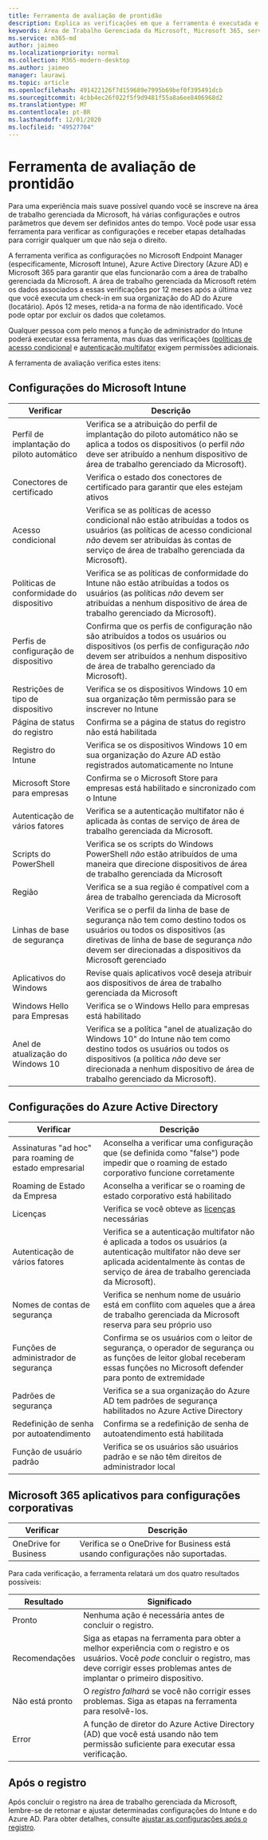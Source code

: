 ```yaml
---
title: Ferramenta de avaliação de prontidão
description: Explica as verificações em que a ferramenta é executada e o significado dos resultados
keywords: Área de Trabalho Gerenciada da Microsoft, Microsoft 365, serviço, documentação
ms.service: m365-md
author: jaimeo
ms.localizationpriority: normal
ms.collection: M365-modern-desktop
ms.author: jaimeo
manager: laurawi
ms.topic: article
ms.openlocfilehash: 491422126f7d159689e7995b69bef0f395491dcb
ms.sourcegitcommit: 4cbb4ec26f022f5f9d9481f55a8a6ee8406968d2
ms.translationtype: MT
ms.contentlocale: pt-BR
ms.lasthandoff: 12/01/2020
ms.locfileid: "49527704"
---
```

# <a name="readiness-assessment-tool"></a>Ferramenta de avaliação de prontidão

Para uma experiência mais suave possível quando você se inscreve na área de trabalho gerenciada da Microsoft, há várias configurações e outros parâmetros que devem ser definidos antes do tempo. Você pode usar essa ferramenta para verificar as configurações e receber etapas detalhadas para corrigir qualquer um que não seja o direito.

A ferramenta verifica as configurações no Microsoft Endpoint Manager (especificamente, Microsoft Intune), Azure Active Directory (Azure AD) e Microsoft 365 para garantir que elas funcionarão com a área de trabalho gerenciada da Microsoft. A área de trabalho gerenciada da Microsoft retém os dados associados a essas verificações por 12 meses após a última vez que você executa um check-in em sua organização do AD do Azure (locatário). Após 12 meses, retida-a na forma de não identificado.  Você pode optar por excluir os dados que coletamos.

Qualquer pessoa com pelo menos a função de administrador do Intune poderá executar essa ferramenta, mas duas das verificações ([políticas de acesso condicional](readiness-assessment-fix.md#conditional-access-policies) e [autenticação multifator](readiness-assessment-fix.md#multifactor-authentication) exigem permissões adicionais.
 
A ferramenta de avaliação verifica estes itens:

## <a name="microsoft-intune-settings"></a>Configurações do Microsoft Intune

|Verificar  |Descrição  |
|---------|---------|
|Perfil de implantação do piloto automático     | Verifica se a atribuição do perfil de implantação do piloto automático não se aplica a todos os dispositivos (o perfil *não* deve ser atribuído a nenhum dispositivo de área de trabalho gerenciado da Microsoft).       |
|Conectores de certificado     | Verifica o estado dos conectores de certificado para garantir que eles estejam ativos   |
|Acesso condicional     | Verifica se as políticas de acesso condicional não estão atribuídas a todos os usuários (as políticas de acesso condicional *não* devem ser atribuídas às contas de serviço de área de trabalho gerenciada da Microsoft).    |
|Políticas de conformidade do dispositivo     | Verifica se as políticas de conformidade do Intune não estão atribuídas a todos os usuários (as políticas *não* devem ser atribuídas a nenhum dispositivo de área de trabalho gerenciado da Microsoft).    |
|Perfis de configuração de dispositivo     | Confirma que os perfis de configuração não são atribuídos a todos os usuários ou dispositivos (os perfis de configuração *não* devem ser atribuídos a nenhum dispositivo de área de trabalho gerenciado da Microsoft).     |
|Restrições de tipo de dispositivo     | Verifica se os dispositivos Windows 10 em sua organização têm permissão para se inscrever no Intune        |
|Página de status do registro     | Confirma se a página de status do registro não está habilitada      |
|Registro do Intune     | Verifica se os dispositivos Windows 10 em sua organização do Azure AD estão registrados automaticamente no Intune         |
|Microsoft Store para empresas     | Confirma se o Microsoft Store para empresas está habilitado e sincronizado com o Intune        |
|Autenticação de vários fatores | Verifica se a autenticação multifator não é aplicada às contas de serviço de área de trabalho gerenciada da Microsoft.
|Scripts do PowerShell     | Verifica se os scripts do Windows PowerShell *não* estão atribuídos de uma maneira que direcione dispositivos de área de trabalho gerenciada da Microsoft    |
|Região     | Verifica se a sua região é compatível com a área de trabalho gerenciada da Microsoft        |
|Linhas de base de segurança     | Verifica se o perfil da linha de base de segurança não tem como destino todos os usuários ou todos os dispositivos (as diretivas de linha de base de segurança *não* devem ser direcionadas a dispositivos da Microsoft gerenciado       |
|Aplicativos do Windows     | Revise quais aplicativos você deseja atribuir aos dispositivos de área de trabalho gerenciada da Microsoft      |
|Windows Hello para Empresas     | Verifica se o Windows Hello para empresas está habilitado        |
|Anel de atualização do Windows 10     | Verifica se a política "anel de atualização do Windows 10" do Intune não tem como destino todos os usuários ou todos os dispositivos (a política *não* deve ser direcionada a nenhum dispositivo de área de trabalho gerenciado da Microsoft).     |


## <a name="azure-active-directory-settings"></a>Configurações do Azure Active Directory

|Verificar  |Descrição  |
|---------|---------|
|Assinaturas "ad hoc" para roaming de estado empresarial     | Aconselha a verificar uma configuração que (se definida como "false") pode impedir que o roaming de estado corporativo funcione corretamente  |
|Roaming de Estado da Empresa     | Aconselha a verificar se o roaming de estado corporativo está habilitado       |
|Licenças     | Verifica se você obteve as [licenças](prerequisites.md#more-about-licenses) necessárias         |
|Autenticação de vários fatores     | Verifica se a autenticação multifator não é aplicada a todos os usuários (a autenticação multifator não deve ser aplicada acidentalmente às contas de serviço de área de trabalho gerenciada da Microsoft).|
|Nomes de contas de segurança   | Verifica se nenhum nome de usuário está em conflito com aqueles que a área de trabalho gerenciada da Microsoft reserva para seu próprio uso        |
|Funções de administrador de segurança     | Confirma se os usuários com o leitor de segurança, o operador de segurança ou as funções de leitor global receberam essas funções no Microsoft defender para ponto de extremidade         |
|Padrões de segurança | Verifica se a sua organização do Azure AD tem padrões de segurança habilitados no Azure Active Directory |
|Redefinição de senha por autoatendimento     | Confirma se a redefinição de senha de autoatendimento está habilitada        |
|Função de usuário padrão     | Verifica se os usuários são usuários padrão e se não têm direitos de administrador local         |


## <a name="microsoft-365-apps-for-enterprise-settings"></a>Microsoft 365 aplicativos para configurações corporativas

|Verificar  |Descrição  |
|---------|---------|
|OneDrive for Business     | Verifica se o OneDrive for Business está usando configurações não suportadas.        |


Para cada verificação, a ferramenta relatará um dos quatro resultados possíveis:


|Resultado  |Significado  |
|---------|---------|
|Pronto     | Nenhuma ação é necessária antes de concluir o registro.        |
|Recomendações    | Siga as etapas na ferramenta para obter a melhor experiência com o registro e os usuários. Você *pode* concluir o registro, mas deve corrigir esses problemas antes de implantar o primeiro dispositivo.        |
|Não está pronto | O *registro falhará* se você não corrigir esses problemas. Siga as etapas na ferramenta para resolvê-los.        |
|Error | A função de diretor do Azure Active Directory (AD) que você está usando não tem permissão suficiente para executar essa verificação. |

## <a name="after-enrollment"></a>Após o registro

Após concluir o registro na área de trabalho gerenciada da Microsoft, lembre-se de retornar e ajustar determinadas configurações do Intune e do Azure AD. Para obter detalhes, consulte [ajustar as configurações após o registro](../get-started/conditional-access.md).
